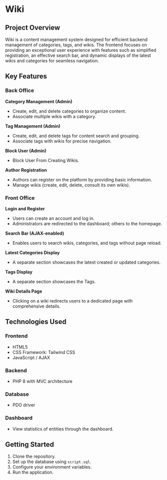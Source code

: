 # Wiki

## Project Overview
Wiki is a content management system designed for efficient backend management of categories, tags, and wikis. The frontend focuses on providing an exceptional user experience with features such as simplified registration, an effective search bar, and dynamic displays of the latest wikis and categories for seamless navigation.

## Key Features

### Back Office

**Category Management (Admin)**
- Create, edit, and delete categories to organize content.
- Associate multiple wikis with a category.

**Tag Management (Admin)**
- Create, edit, and delete tags for content search and grouping.
- Associate tags with wikis for precise navigation.

**Block User (Admin)**
- Block User From Creating Wikis.

**Author Registration**
- Authors can register on the platform by providing basic information.
- Manage wikis (create, edit, delete, consult its own wikis).

### Front Office

**Login and Register**
- Users can create an account and log in.
- Administrators are redirected to the dashboard; others to the homepage.

**Search Bar (AJAX-enabled)**
- Enables users to search wikis, categories, and tags without page reload.

**Latest Categories Display**
- A separate section showcases the latest created or updated categories.

**Tags Display**
- A separate section showcases the Tags.

**Wiki Details Page**
- Clicking on a wiki redirects users to a dedicated page with comprehensive details.

## Technologies Used

### Frontend
- HTML5
- CSS Framework: Tailwind CSS
- JavaScript / AJAX

### Backend
- PHP 8 with MVC architecture

### Database
- PDO driver

### Dashboard
- View statistics of entities through the dashboard.

## Getting Started
1. Clone the repository.
2. Set up the database using `script.sql`.
3. Configure your environment variables.
4. Run the application.
